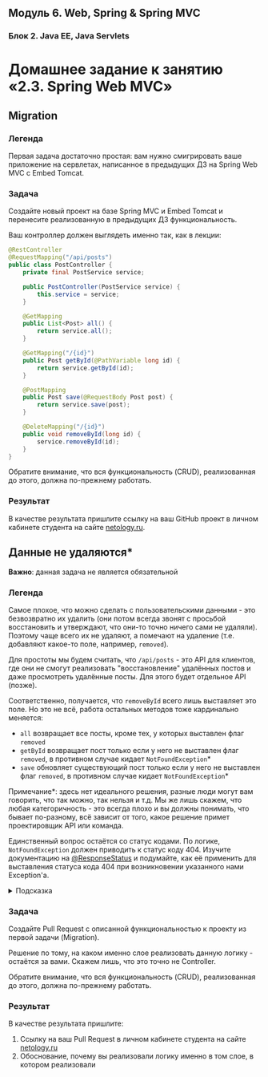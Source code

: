 ## Модуль 6. Web, Spring & Spring MVC

### Блок 2. Java EE, Java Servlets

# Домашнее задание к занятию «2.3. Spring Web MVC»

## Migration

### Легенда

Первая задача достаточно простая: вам нужно смигрировать ваше приложение на сервлетах, написанное в предыдущих ДЗ на Spring Web MVC с Embed Tomcat.

### Задача

Создайте новый проект на базе Spring MVC и Embed Tomcat и перенесите реализованную в предыдущих ДЗ функциональность.

Ваш контроллер должен выглядеть именно так, как в лекции:
```java
@RestController
@RequestMapping("/api/posts")
public class PostController {
    private final PostService service;

    public PostController(PostService service) {
        this.service = service;
    }

    @GetMapping
    public List<Post> all() {
        return service.all();
    }

    @GetMapping("/{id}")
    public Post getById(@PathVariable long id) {
        return service.getById(id);
    }

    @PostMapping
    public Post save(@RequestBody Post post) {
        return service.save(post);
    }

    @DeleteMapping("/{id}")
    public void removeById(long id) {
        service.removeById(id);
    }
}
```

Обратите внимание, что вся функциональность (CRUD), реализованная до этого, должна по-прежнему работать.

### Результат

В качестве результата пришлите ссылку на ваш GitHub проект в личном кабинете студента на сайте [netology.ru](https://netology.ru).

## Данные не удаляются*

**Важно**: данная задача не является обязательной

### Легенда

Самое плохое, что можно сделать с пользовательскими данными - это безвозвратно их удалить (они потом всегда звонят с просьбой восстановить и утверждают, что они-то точно ничего сами не удаляли). Поэтому чаще всего их не удаляют, а помечают на удаление (т.е. добавляют какое-то поле, например, `removed`).

Для простоты мы будем считать, что `/api/posts` - это API для клиентов, где они не смогут реализовать "восстановление" удалённых постов и даже просмотреть удалённые посты. Для этого будет отдельное API (позже).

Соответственно, получается, что `removeById` всего лишь выставляет это поле. Но это не всё, работа остальных методов тоже кардинально меняется:
* `all` возвращает все посты, кроме тех, у которых выставлен флаг `removed`
* `getById` возвращает пост только если у него не выставлен флаг `removed`, в противном случае кидает `NotFoundException`*
* `save` обновляет существующий пост только если у него не выставлен флаг `removed`, в противном случае кидает `NotFoundException`*

Примечание*: здесь нет идеального решения, разные люди могут вам говорить, что так можно, так нельзя и т.д. Мы же лишь скажем, что любая категоричность - это всегда плохо и вы должны понимать, что бывает по-разному, всё зависит от того, какое решение примет проектировщик API или команда.

Единственный вопрос остаётся со статус кодами. По логике, `NotFoundException` должен приводить к статус коду 404. Изучите документацию на [@ResponseStatus](https://docs.spring.io/spring-framework/docs/current/javadoc-api/org/springframework/web/bind/annotation/ResponseStatus.html) и подумайте, как её применить для выставления статуса кода 404 при возникновении указанного нами Exception'а.

<details>
<summary>Подсказка</summary>

Использовать её нужно в формате `@ResponseStatus(code = HttpStatus.NOT_FOUND)`, при этом, конечно же, импортировать и `ResponseStatus` и `HttpStatus`.
</details>

### Задача

Создайте Pull Request с описанной функциональностью к проекту из первой задачи (Migration).

Решение по тому, на каком именно слое реализовать данную логику - остаётся за вами. Скажем лишь, что это точно не Controller.

Обратите внимание, что вся функциональность (CRUD), реализованная до этого, должна по-прежнему работать.

### Результат

В качестве результата пришлите:
1. Ссылку на ваш Pull Request в личном кабинете студента на сайте [netology.ru](https://netology.ru)
1. Обоснование, почему вы реализовали логику именно в том слое, в котором реализовали
